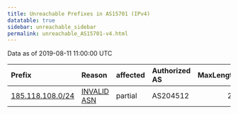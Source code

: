 ```yaml
---
title: Unreachable Prefixes in AS15701 (IPv4)
datatable: true
sidebar: unreachable_sidebar
permalink: unreachable_AS15701-v4.html
---
```


Data as of 2019-08-11 11:00:00 UTC


<div class="datatable-begin"></div>

| Prefix                                                     | Reason                                                                                                  | affected   | Authorized AS   |   MaxLength | Anchor                                         |   unreachable /24s |
|:-----------------------------------------------------------|:--------------------------------------------------------------------------------------------------------|:-----------|:----------------|------------:|:-----------------------------------------------|-------------------:|
| [185.118.108.0/24](https://stat.ripe.net/185.118.108.0/24) | [INVALID ASN](https://rpki-validator.ripe.net/announcement-preview?asn=AS15701&prefix=185.118.108.0/24) | partial    | AS204512        |          24 | [RIPE](unreachable_RIPE_NCC_RPKI_Root-v4.html) |                  1 |

<div class="datatable-end"></div>